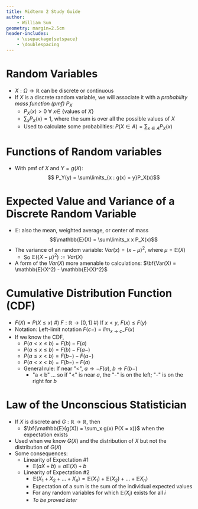 ```yaml
---
title: Midterm 2 Study Guide
author:
    - William Sun
geometry: margin=2.5cm
header-includes:
    - \usepackage{setspace}
    - \doublespacing
---
```

# Random Variables
- $X : \Omega \rightarrow \mathbb{R}$ can be discrete or continuous
- If $X$ is a discrete random variable, we will associate it with a *probability mass function (pmf)* $P_X$
    - $P_X(x) > 0$ $\forall$ $x \in$ {values of $X$}
    - $\sum_x P_X(x) = 1$, where the sum is over all the possible values of $X$
    - Used to calculate some probabilities: $P(X \in A) = \sum_{x \in A}P_X(x)$

# Functions of Random variables
- With pmf of $X$ and $Y = g(X)$:
$$ P_Y(y) = \sum\limits_{x : g(x) = y}P_X(x)$$

# Expected Value and Variance of a Discrete Random Variable
- $\mathbb{E}$: also the mean, weighted average, or center of mass
$$\mathbb{E}(X) = \sum\limits_x x P_X(x)$$
- The variance of an random variable: $Var(x) = (x - \mu)^2$, where $\mu = \mathbb{E}(X)$
	- So $\mathbb{E}( \{X - \mu\}^2) := Var(X)$
- A form of the $Var(X)$ more amenable to calculations: $\bf{Var(X) = \mathbb{E}(X^2) - \mathbb{E}(X)^2}$

# Cumulative Distribution Function (CDF)
- $F(X) = P(X \leq x)$
    #) $F : \mathbb{R} \rightarrow [0, 1]$
    #) If $x < y$, $F(x) \leq F(y)$
- Notation: Left-limit notation $F(c-) = lim_{x \rightarrow c-}F(x)$
- If we know the CDF,
    - $P(a < x \leq b) = F(b) - F(a)$
    - $P(a \leq x \leq b) = F(b) - F(a-)$
    - $P(a \leq x < b) = F(b-) - F(a-)$
    - $P(a < x < b) = F(b-) - F(a)$
    - General rule: If near "<", $a \rightarrow - F(a)$, $b \rightarrow F(b-)$
        - "a < b" ... so if "<" is near $a$, the "-" is on the left; "-" is on the right for $b$

# Law of the Unconscious Statistician
- If $X$ is discrete and $G: \mathbb{R} \rightarrow \mathbb{R}$, then
	- $\bf{\mathbb{E}(g(X)) = \sum_x g(x) P(X = x)}$ when the expectation exists
- Used when we know $G(X)$ and the distribution of $X$ but not the distribution of $G(X)$
- Some consequences:
	- Linearity of Expectation #1
		- $\mathbb{E}(aX + b) = a\mathbb{E}(X) + b$
	- Linearity of Expectation #2
		- $\mathbb{E}(X_1 + X_2 + \dots + X_n) = \mathbb{E}(X_1) + \mathbb{E}(X_2) + \dots + \mathbb{E}X_n)$
		- Expectation of a sum is the sum of the individual expected values
		- For any random variables for which $\mathbb{E}(X_i)$ exists for all $i$
		- *To be proved later*
